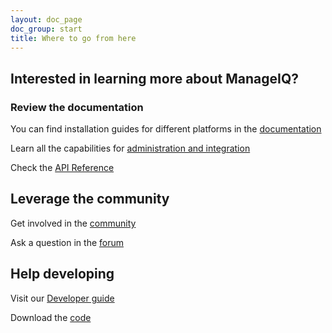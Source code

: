 ```yaml
---
layout: doc_page
doc_group: start
title: Where to go from here
---
```


## Interested in learning more about ManageIQ?

### Review the documentation

You can find installation guides for different platforms in the [documentation](/docs/reference)

Learn all the capabilities for [administration and integration](/docs/reference)

Check the [API Reference](/docs/api)

## Leverage the community

Get involved in the  [community](/community)

Ask a question in the [forum](https://github.com/orgs/ManageIQ/discussions)

## Help developing

Visit our [Developer guide](/docs/guides/README)

Download the [code](https://github.com/manageiq/)
